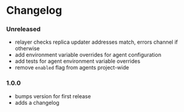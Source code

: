 # Changelog

### Unreleased

- relayer checks replica updater addresses match, errors channel if otherwise
- add environment variable overrides for agent configuration
- add tests for agent environment variable overrides
- remove `enabled` flag from agents project-wide

### 1.0.0

- bumps version for first release
- adds a changelog
